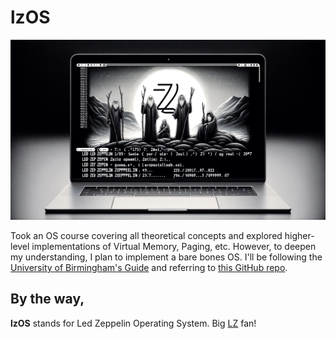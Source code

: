 
# lzOS 

![LedZeppelin](/Assets/image.png)

Took an OS course covering all theoretical concepts and explored higher-level implementations of Virtual Memory, Paging, etc. However, to deepen my understanding, I plan to implement a bare bones OS. I'll be following the [University of Birmingham's Guide](https://www.cs.bham.ac.uk/~exr/lectures/opsys/10_11/lectures/os-dev.pdf) and referring to [this GitHub repo](https://github.com/cfenollosa/os-tutorial/tree/master).


## By the way, 
**lzOS** stands for Led Zeppelin Operating System. Big [LZ](https://en.wikipedia.org/wiki/Led_Zeppelin) fan! 

